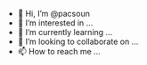 - 👋 Hi, I’m @pacsoun
- 👀 I’m interested in ...
- 🌱 I’m currently learning ...
- 💞️ I’m looking to collaborate on ...
- 📫 How to reach me ...

<!---
pacsoun/pacsoun is a ✨ special ✨ repository because its `README.md` (this file) appears on your GitHub profile.
You can click the Preview link to take a look at your changes.
--->
